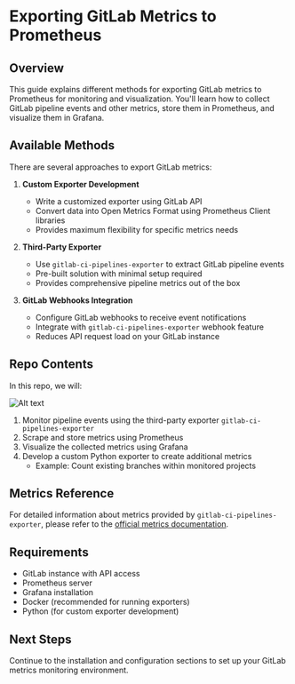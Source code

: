 # Exporting GitLab Metrics to Prometheus

## Overview

This guide explains different methods for exporting GitLab metrics to Prometheus for monitoring and visualization. You'll learn how to collect GitLab pipeline events and other metrics, store them in Prometheus, and visualize them in Grafana.

## Available Methods

There are several approaches to export GitLab metrics:

1. **Custom Exporter Development**
   - Write a customized exporter using GitLab API
   - Convert data into Open Metrics Format using Prometheus Client libraries
   - Provides maximum flexibility for specific metrics needs

2. **Third-Party Exporter**
   - Use `gitlab-ci-pipelines-exporter` to extract GitLab pipeline events
   - Pre-built solution with minimal setup required
   - Provides comprehensive pipeline metrics out of the box

3. **GitLab Webhooks Integration**
   - Configure GitLab webhooks to receive event notifications
   - Integrate with `gitlab-ci-pipelines-exporter` webhook feature
   - Reduces API request load on your GitLab instance

## Repo Contents

In this repo, we will:

![Alt text](/gitlab-exporter.png "a title")

1. Monitor pipeline events using the third-party exporter `gitlab-ci-pipelines-exporter`
2. Scrape and store metrics using Prometheus
3. Visualize the collected metrics using Grafana
4. Develop a custom Python exporter to create additional metrics
   - Example: Count existing branches within monitored projects

## Metrics Reference

For detailed information about metrics provided by `gitlab-ci-pipelines-exporter`, please refer to the [official metrics documentation](https://github.com/mvisonneau/gitlab-ci-pipelines-exporter/blob/main/docs/metrics.md).

## Requirements

- GitLab instance with API access
- Prometheus server
- Grafana installation
- Docker (recommended for running exporters)
- Python (for custom exporter development)

## Next Steps

Continue to the installation and configuration sections to set up your GitLab metrics monitoring environment.
